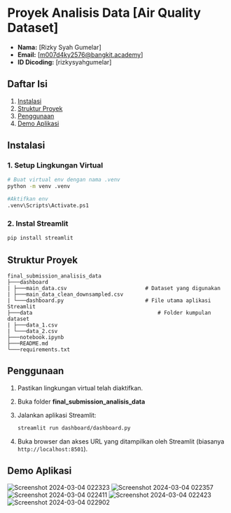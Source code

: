 # Proyek Analisis Data [Air Quality Dataset]

- **Nama:** [Rizky Syah Gumelar]
- **Email:** [m007d4ky2576@bangkit.academy]
- **ID Dicoding:** [rizkysyahgumelar]

## Daftar Isi

1. [Instalasi](#instalasi)
2. [Struktur Proyek](#struktur-proyek)
3. [Penggunaan](#penggunaan)
4. [Demo Aplikasi](#demo-aplikasi)

## Instalasi

### 1. Setup Lingkungan Virtual

```bash
# Buat virtual env dengan nama .venv
python -m venv .venv

#Aktifkan env
.venv\Scripts\Activate.ps1
```
### 2. Instal Streamlit

```bash
pip install streamlit
```

## Struktur Proyek

```
final_submission_analisis_data
├───dashboard
| ├───main_data.csv							# Dataset yang digunakan
| ├───main_data_clean_downsampled.csv
| └───dashboard.py 							# File utama aplikasi Streamlit
├───data 										# Folder kumpulan dataset
| ├───data_1.csv
| └───data_2.csv
├───notebook.ipynb
├───README.md
└───requirements.txt
```

## Penggunaan

1. Pastikan lingkungan virtual telah diaktifkan.

2. Buka folder **final_submission_analisis_data**

3. Jalankan aplikasi Streamlit:
   ```bash
   streamlit run dashboard/dashboard.py
   ```

4. Buka browser dan akses URL yang ditampilkan oleh Streamlit (biasanya `http://localhost:8501`).

## Demo Aplikasi

![Screenshot 2024-03-04 022323](https://github.com/rizky-gumelar/final_submission_analisis_data/assets/91964713/c0c9ab73-26b4-470e-8f52-f55332ec3d36)
![Screenshot 2024-03-04 022357](https://github.com/rizky-gumelar/final_submission_analisis_data/assets/91964713/dca961e7-2523-430c-9093-b3f157fea165)
![Screenshot 2024-03-04 022411](https://github.com/rizky-gumelar/final_submission_analisis_data/assets/91964713/665654ab-394c-4f1e-a0bc-c1cf95c6b17b)
![Screenshot 2024-03-04 022423](https://github.com/rizky-gumelar/final_submission_analisis_data/assets/91964713/471530a3-c9a8-4d35-b2dd-ef44d1b8a992)
![Screenshot 2024-03-04 022902](https://github.com/rizky-gumelar/final_submission_analisis_data/assets/91964713/72ec326e-99a5-441a-a10e-be99986a85be)
